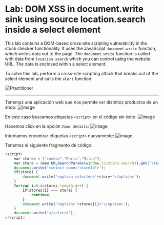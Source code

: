 # Lab: DOM XSS in document.write sink using source location.search inside a select element

This lab contains a DOM-based cross-site scripting vulnerability in the stock checker functionality. It uses the JavaScript `document.write` function, which writes data out to the page. The `document.write` function is called with data from `location.search` which you can control using the website URL. The data is enclosed within a select element.

To solve this lab, perform a cross-site scripting attack that breaks out of the select element and calls the `alert` function.  

![Practitioner](https://img.shields.io/badge/level-Practitioner-blue)


---

Tenemos una aplicación web que nos permite ver distintos productos de un shop:
![image](https://github.com/user-attachments/assets/e0f1fb0d-6d0b-4f4d-99e3-4d1ea9b189f7)

En este caso buscamos etiquetas `<script>` en el código sin éxito:
![image](https://github.com/user-attachments/assets/d942cdcc-af38-4cbe-91a6-3c2d52bd5147)

Hacemos click en la opción `View details`:
![image](https://github.com/user-attachments/assets/19a2816f-93c3-4fcc-9d05-9de39de29fa3)

Intentamos encontrar etiquetas `<script>` nuevamente:
![image](https://github.com/user-attachments/assets/e6b1f4b8-6169-435a-9049-d45d1376e32a)

Tenemos el siguiente fragmento de código:
```js
<script>
    var stores = ["London","Paris","Milan"];
    var store = (new URLSearchParams(window.location.search)).get('storeId');
    document.write('<select name="storeId">');
    if(store) {
        document.write('<option selected>'+store+'</option>');
    }
    for(var i=0;i<stores.length;i++) {
        if(stores[i] === store) {
            continue;
        }
        document.write('<option>'+stores[i]+'</option>');
    }
    document.write('</select>');
</script>
```




